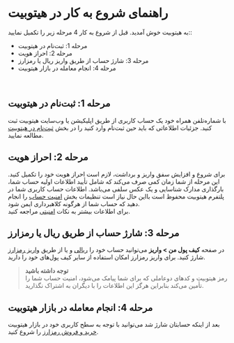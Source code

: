 #  راهنمای شروع به کار در هیتوبیت

به هیتوبیت خوش آمدید. قبل از شروع به کار 4 مرحله زیر را تکمیل نمایید::

-	مرحله 1: ثبت‌نام در هیتوبیت
-	مرحله 2: احراز هویت 
-	مرحله 3: شارژ حساب از طریق واریز ریال یا رمزارز
-	مرحله 4: انجام معامله در بازار هیتوبیت
<br>

## مرحله 1: ثبت‌نام در هیتوبیت
با شماره‌تلفن همراه خود یک حساب کاربری از طریق اپلیکیشن  یا وب‌سایت هیتوبیت ثبت کنید. جزئیات اطلاعاتی که باید حین ثبت‌نام وارد کنید را در بخش [ثبت‌نام در هیتوبیت](https://github.com/HitoBitCo/FAQDocs/blob/main/Account-Functions/Guide-to-Account-Functions/How-to-Register-on-Hitobit/How-to-Register-on-Hitobit.md) مطالعه نمایید.

## مرحله 2: احراز هویت<br>
برای شروع و افزایش سفق واریز و برداشت، لازم است احراز هویت خود را تکمیل کنید. این مرحله از شما زمان کمی صرف می‌کند که شامل تأیید اطلاعات اولیه حساب شما، بارگذاری مدارک شناسایی و یک عکس سلفی می‌باشد.
اطلاعات حساب کاربری شما در پلتفرم هیتوبیت محفوظ است بااین حال نیاز است تنظیمات بخش [امنیت حساب](https://github.com/HitoBitCo/FAQDocs/blob/main/Security/Security-Tips/How-to-Secure-Your-Hitobit-Account/How-to-Secure-Your-Hitobit-Account.md) را انجام دهید که حساب شما از هرگونه کلاهبرداری ایمن شود.<br>
برای اطلاعات بیشتر به نکات [امنیتی](https://github.com/HitoBitCo/FAQDocs/blob/main/Security/Security-Tips/Hitobit-Account-Security-Tips/Hitobit-Account-Security-Tips.md) مراجعه کنید.

## مرحله 3: شارژ حساب از طریق ریال یا رمزارز

در صفحه **کیف پول من > واریز** می‌توانید حساب خود را [ریالی](https://github.com/HitoBitCo/FAQDocs/blob/main/Buy-Sell-Crypto-Fiat/How-to-Deposit-Fiat-with-Credit-card/How-to-Deposit-Fiat-with-Credit-card.md) و یا از طریق [واریز رمزارز](https://github.com/HitoBitCo/FAQDocs/blob/main/Crypto-Deposit-Withdrawal/Crypto-Deposit/How-to-Deposit-Crypto-to-Hitobit/How-to-Deposit-Crypto-to-Hitobit.md) شارژ کنید. 
برای واریز رمزارز امکان استفاده از سایر کیف پول‌های خود را دارید.

> **توجه داشته باشید**<br> رمز هیتوبیت و کدهای دوعاملی که برای شما پیامک می‌شود، امنیت حساب شما را تأمین می‌کند بنابراین هرگز این اطلاعات را با دیگران به اشتراک نگذارید.

## مرحله 4: انجام معامله در بازار هیتوبیت	

بعد از اینکه حسابتان شارژ شد می‌توانید با توجه به سطح کاربری خود در بازار هیتوبیت [خرید و فروش رمزارز](https://github.com/HitoBitCo/FAQDocs/blob/main/Spot-Trading/How-to-Trade-Spot-on-Hitobit-Website/How-to-Trade-Spot-on-Hitobit-Website.md) را شروع کنید.

